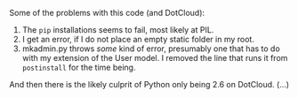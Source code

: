 Some of the problems with this code (and DotCloud):

1. The `pip` installations seems to fail, most likely at PIL.
2. I get an error, if I do not place an empty static folder in my root.
3. mkadmin.py throws *some* kind of error, presumably one that has to do with my extension of the User model. I removed the line that runs it from `postinstall` for the time being.

And then there is the likely culprit of Python only being 2.6 on DotCloud. (...)